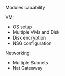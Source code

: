 Modules capability

VM:
- OS setup
- Multiple VMs and Disk
- Disk encryption
- NSG configuration

Networking:
- Multiple Subnets
- Nat Gateaway